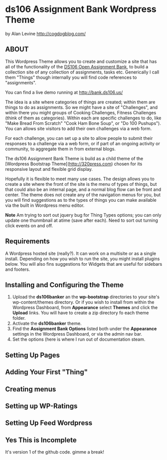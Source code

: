 ds106 Assignment Bank Wordpress Theme
=========================
by Alan Levine http://cogdogblog.com/

ABOUT
-----
This Wordpress Theme allows you to create and customize a site that has all of the functionality of the [DS106 Open Assignment Bank](http://assignments.ds106.us/), to build a collection site of any collection of assignments, tasks etc. Generically I call them "Things" though internally you will find code references to "assignments". 

You can find a live demo running at http://bank.ds106.us/

The idea is a site where categories of things are created; within them are things to do as assignments. So we might have a site of "Challenges", and within there you might groups of Cooking Challenges, Fitness Challenges (think of them as categories). Within each are specific challenges to do, like "Make Bread From Scratch" "Cook Ham Bone Soup", or "Do 100 Pushups"). You can allows site visitors to add their own challenges via a web form. 

For each challenge, you can set up a site to allow people to submit their responses to a challenge via a web form, or if part of an ongoing activity or community, to aggregate them in from external blogs.

The ds106 Assignment Bank Theme is build as a child theme of the [Wordpress Bootstrap Theme[(http://320press.com) chosen for its responsive layout and flexible grid display.

Hopefully it is flexible to meet many use cases. The design allows you to create a site where the front of the site is the menu of types of things, but that could also be an internal page, and a normal blog flow can be front and center. The theme does not create any of the navigation menus for you, but you will find suggestions as to the types of things you can make available via the built in Wordpress menu editor.

**Note** Am trying to sort out jquery bug for Thing Types options; you can only update one thunmbnail at  atime (save after each). Need to sort out turning click events on and off.

Requirements
------------
A Wordpress hosted site (really?). It can work on a multisite or as a single install. Depending on how you wish to run the site, you might install plugins below. You will also fins suggestions for Widgets that are useful for sidebars and footers.


Installing and Configuring the Theme
----------
1. Upload the **ds106banker** an the **wp-bootstrap** directories to your site's wp-content/themes directory. Or if you wish to install from within the Wordpress Dashboard, from **Appearance** select **Themes** and click the **Upload** links. You will have to create a zip directory fo each theme folder.
2. Activate the **ds106banker** theme.
3. Find the **Assignment Bank Options** listed both under the **Appearance** settings in the Wordpress Dashboard, or via the admin nav bar.
4. Set the options (here is where I run out of documentation steam.

Setting Up Pages
----------


Adding Your First "Thing"
----------

Creating menus
----------

Setting up WP-Ratings
----------

Setting Up Feed Wordpress
----------


Yes This is Incomplete
---------------------
It's version 1 of the github code. gimme a break!



